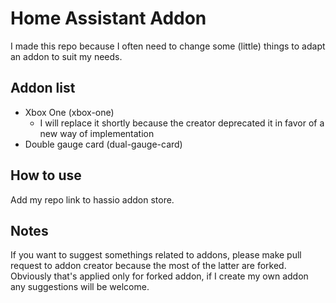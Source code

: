 # Home Assistant Addon

I made this repo because I often need to change some (little) things to adapt an addon to suit my needs.

## Addon list
- Xbox One (xbox-one)
   - I will replace it shortly because the creator deprecated it in favor of a new way of implementation
- Double gauge card (dual-gauge-card)   

## How to use
Add my repo link to hassio addon store.

## Notes
If you want to suggest somethings related to addons, please make pull request to addon creator because the most of the latter are forked.
Obviously that's applied only for forked addon, if I create my own addon any suggestions will be welcome.
